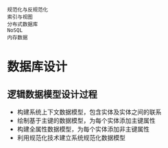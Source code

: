 ```
规范化与反规范化
索引与视图
分布式数据库
NoSQL
内存数据
```

# 数据库设计
## 逻辑数据模型设计过程
* 构建系统上下文数据模型，包含实体及实体之间的联系
* 绘制基于主键的数据模型，为每个实体添加主键属性
* 构建全属性数据模型，为每个实体添加非主键属性
* 利用规范化技术建立系统规范化数据模型
